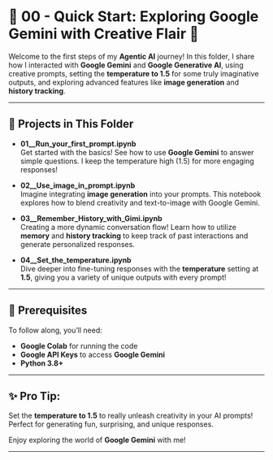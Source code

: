 # 🌟 00 - Quick Start: Exploring Google Gemini with Creative Flair 🎨

Welcome to the first steps of my **Agentic AI** journey! In this folder, I share how I interacted with **Google Gemini** and **Google Generative AI**, using creative prompts, setting the **temperature to 1.5** for some truly imaginative outputs, and exploring advanced features like **image generation** and **history tracking**.

---

## 🚀 Projects in This Folder

- **01__Run_your_first_prompt.ipynb**  
  Get started with the basics! See how to use **Google Gemini** to answer simple questions. I keep the temperature high (1.5) for more engaging responses!

- **02__Use_image_in_prompt.ipynb**  
  Imagine integrating **image generation** into your prompts. This notebook explores how to blend creativity and text-to-image with Google Gemini.

- **03__Remember_History_with_Gimi.ipynb**  
  Creating a more dynamic conversation flow! Learn how to utilize **memory** and **history tracking** to keep track of past interactions and generate personalized responses.

- **04__Set_the_temperature.ipynb**  
  Dive deeper into fine-tuning responses with the **temperature** setting at **1.5**, giving you a variety of unique outputs with every prompt!

---

## 🌈 Prerequisites

To follow along, you’ll need:
- **Google Colab** for running the code
- **Google API Keys** to access **Google Gemini**
- **Python 3.8+**

---

## ✨ Pro Tip:
Set the **temperature to 1.5** to really unleash creativity in your AI prompts! Perfect for generating fun, surprising, and unique responses.

Enjoy exploring the world of **Google Gemini** with me!

---

